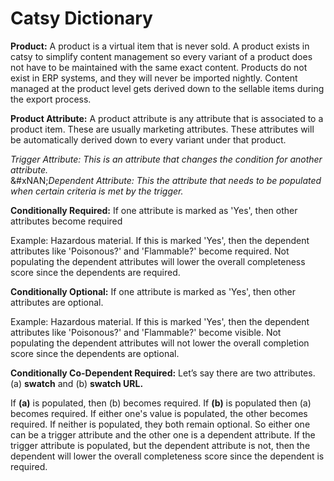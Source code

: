 # Catsy Dictionary

**Product:** A product is a virtual item that is never sold. A product exists in catsy to simplify content management so every variant of a product does not have to be maintained with the same exact content. Products do not exist in ERP systems, and they will never be imported nightly. Content managed at the product level gets derived down to the sellable items during the export process.

**Product Attribute:** A product attribute is any attribute that is associated to a product item. These are usually marketing attributes. These attributes will be automatically derived down to every variant under that product.

_Trigger Attribute: This is an attribute that changes the condition for another attribute._\
&#xNAN;_&#x44;ependent Attribute: This the attribute that needs to be populated when certain criteria is met by the trigger._

**Conditionally Required:** If one attribute is marked as 'Yes', then other attributes become required

Example: Hazardous material. If this is marked 'Yes', then the dependent attributes like 'Poisonous?' and 'Flammable?' become required. Not populating the dependent attributes will lower the overall completeness score since the dependents are required.&#x20;

**Conditionally Optional:** If one attribute is marked as 'Yes', then other attributes are optional.&#x20;

Example: Hazardous material. If this is marked 'Yes', then the dependent attributes like 'Poisonous?' and 'Flammable?' become visible. Not populating the dependent attributes will not lower the overall completion score since the dependents are optional.

**Conditionally Co-Dependent Required:** Let’s say there are two attributes. (a) **swatch** and (b) **swatch URL.**

If **(a)** is populated, then (b) becomes required. If **(b)** is populated then (a) becomes required. If either one's value is populated, the other becomes required. If neither is populated, they both remain optional. So either one can be a trigger attribute and the other one is a dependent attribute. If the trigger attribute is populated, but the dependent attribute is not, then the dependent will lower the overall completeness score since the dependent is required.
